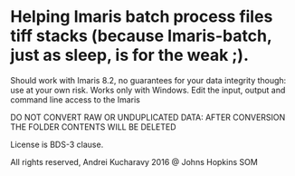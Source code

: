 #  Helping Imaris batch process files tiff stacks (because Imaris-batch, just as sleep, is for the weak ;).

Should work with Imaris 8.2, no guarantees for your data integrity though: use at your own risk. Works only with Windows.
Edit the input, output and command line access to the Imaris

DO NOT CONVERT RAW OR UNDUPLICATED DATA: AFTER CONVERSION THE FOLDER CONTENTS WILL BE DELETED

License is BDS-3 clause.

All rights reserved,
Andrei Kucharavy 2016 @ Johns Hopkins SOM